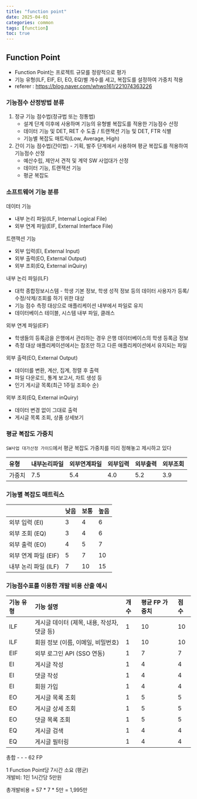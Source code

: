 ```yaml
---
title: "function point"
date: 2025-04-01
categories: common  
tags: [function]
toc: true
---
```


## Function Point
 - Function Point는 프로젝트 규모를 정량적으로 평가
 - 기능 유형(ILF, EIF, EI, EO, EQ)별 개수를 세고, 복잡도를 설정하여 가중치 적용
 - referer : https://blog.naver.com/whwo161/221074363226

### 기능점수 산정방법 분류
1. 정규 기능 점수법(정규법 또는 정통법) 
    - 설계 단계 이후에 사용하며 기능의 유형별 복잡도를 적용한 기능점수 산정 
    - 데이터 기능 및 DET, RET 수 도출 / 트랜잭션 기능 및 DET, FTR 식별
    - 기능별 복잡도 매트릭(Low, Average, High)	
2. 간이 기능 점수법(간이법) - 기획, 발주 단계에서 사용하며 평균 복잡도를 적용하여 기능점수 산정
    - 예산수립, 제안서 견적 및 계약 SW 사업대가 산정
    - 데이터 기능, 트랜잭션 기능
    - 평균 복잡도


### 소프트웨어 기능 분류
데이터 기능  
 - 내부 논리 파일(ILF, Internal Logical File)
 - 외부 연계 파일(EIF, External Interface File)  

트랜잭션 기능  
 - 외부 입력(EI, External Input)
 - 외부 출력(EO, External Output)
 - 외부 조회(EQ, External inQuiry)


내부 논리 파일(ILF)  
  - 대학 종합정보시스템 - 학생 기본 정보, 학생 성적 정보 등의 데이터 사용자가 등록/수정/삭제/조회를 하기 위한 대상  
  - 기능 점수 측정 대상으로 애플리케이션 내부에서 파일로 유지  
  - 데이터베이스 테이블, 시스템 내부 파일, 클래스    

외부 연계 파일(EIF)
  - 학생들의 등록금을 은행에서 관리하는 경우 은행 데이터베이스의 학생 등록금 정보  
  - 측정 대상 애플리케이션에서는 참조만 하고 다른 애플리케이션에서 유지되는 파일  

외부 출력(EO, External Output) 
  - 데이터를 변환, 계산, 집계, 정렬 후 출력
  - 파일 다운로드, 통계 보고서, 차트 생성 등
  - 인기 게시글 목록(최근 1주일 조회수 순)

외부 조회(EQ, External inQuiry)
  - 데이터 변경 없이 그대로 출력
  - 게시글 목록 조회, 상품 상세보기

### 평균 복잡도 가중치

`SW사업 대가산정 가이드`에서 평균 복잡도 가중치를 미리 정해놓고 제시하고 있다  

|유형|내부논리파일|외부연계파일|외부입력|외부출력|외부조회|
|:-|:-|:-|:-|:-|:-|
|가중치|7.5|5.4|4.0|5.2|3.9|

### 기능별 복잡도 매트릭스

 
 |    | 낮음| 보통 | 높음 |
 |:-- | :-- | :-- |  :-- |
 |외부 입력 (EI)| 3 | 4 |6 |
 |외부 조회 (EQ)|  3 | 4 |6 |
 |외부 출력 (EO)| 4 | 5| 7 |
 |외부 연계 파일 (EIF)| 5 | 7 | 10 |
 |내부 논리 파일 (ILF)| 7 | 10 | 15 |


### 기능점수표를 이용한 개발 비용 산출 예시


|기능 유형|	기능 설명|	개수	|평균 FP 가중치|	점수|
 |:-- | :-- | :-- |  :-- | :-- |
|ILF|	게시글 데이터 (제목, 내용, 작성자, 댓글 등)	|1|	10	|10|
|ILF|	회원 정보 (이름, 이메일, 비밀번호)|	1|	10|	10|
|EIF	|외부 로그인 API (SSO 연동)|	1|	7	|7|
|EI|	게시글 작성|	1|	4|	4|
|EI|	댓글 작성|	1|	4|	4|
|EI|	회원 가입|	1	|4|	4|
|EO|	게시글 목록 조회|	1	|5|	5|
|EO|	게시글 상세 조회|	1|	5|	5|
|EO|	댓글 목록 조회|	1|	5|	5|
|EQ|	게시글 검색	|1	|4	|4|
|EQ|	게시글 필터링	|1	|4|	4|

총합	-	-	-	62 FP



1 Function Point당 7시간 소요 (평균)  
 개발비: 1인 1시간당 5만원  

 총개발비용 = 57 * 7 * 5만  =  1,995만  

